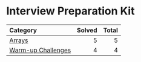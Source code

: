 # Interview Preparation Kit

| Category                                    | Solved | Total |
| :------------------------------------------ | -----: | ----: |
| [Arrays](./arrays/)                         |      5 |     5 |
| [Warm-up Challenges](./warm-up-challenges/) |      4 |     4 |
